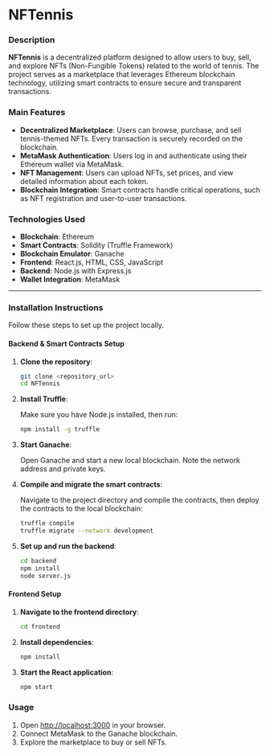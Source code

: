 # NFTennis  

### Description  

**NFTennis** is a decentralized platform designed to allow users to buy, sell, and explore NFTs (Non-Fungible Tokens) related to the world of tennis. The project serves as a marketplace that leverages Ethereum blockchain technology, utilizing smart contracts to ensure secure and transparent transactions.  

### Main Features  

- **Decentralized Marketplace**: Users can browse, purchase, and sell tennis-themed NFTs. Every transaction is securely recorded on the blockchain.  
- **MetaMask Authentication**: Users log in and authenticate using their Ethereum wallet via MetaMask.
- **NFT Management**: Users can upload NFTs, set prices, and view detailed information about each token.  
- **Blockchain Integration**: Smart contracts handle critical operations, such as NFT registration and user-to-user transactions.  

### Technologies Used  

- **Blockchain**: Ethereum  
- **Smart Contracts**: Solidity (Truffle Framework)  
- **Blockchain Emulator**: Ganache  
- **Frontend**: React.js, HTML, CSS, JavaScript  
- **Backend**: Node.js with Express.js  
- **Wallet Integration**: MetaMask  

---

### Installation Instructions  

Follow these steps to set up the project locally.  

#### Backend & Smart Contracts Setup  

1. **Clone the repository**:  
   ```bash
   git clone <repository_url>
   cd NFTennis

2. **Install Truffle**:
   
   Make sure you have Node.js installed, then run:
   ```bash
   npm install -g truffle

3. **Start Ganache**:

   Open Ganache and start a new local blockchain. Note the network address and private keys.

4. **Compile and migrate the smart contracts**:

   Navigate to the project directory and compile the contracts, then deploy the contracts to the local blockchain:
   ```bash
   truffle compile
   truffle migrate --network development

5. **Set up and run the backend**:
   ```bash
   cd backend
   npm install
   node server.js

#### Frontend Setup 
1. **Navigate to the frontend directory**:
   ```bash
   cd frontend
   
2. **Install dependencies**:
   ```bash
   npm install

3. **Start the React application**:
   ```bash
   npm start

### Usage  

1. Open [http://localhost:3000](http://localhost:3000) in your browser.  
2. Connect MetaMask to the Ganache blockchain.  
3. Explore the marketplace to buy or sell NFTs.  

